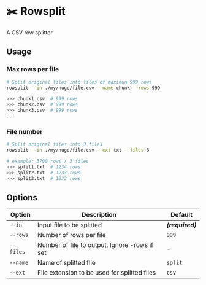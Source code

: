 # ✂️ Rowsplit

A CSV row splitter

## Usage

### Max rows per file

```sh
# Split original files into files of maximun 999 rows
rowsplit --in ./my/huge/file.csv --name chunk --rows 999

>>> chunk1.csv  # 999 rows
>>> chunk2.csv  # 999 rows
>>> chunk3.csv  # 999 rows
...
```

### File number
```sh
# Split original files into 3 files
rowsplit --in ./my/huge/file.csv --ext txt --files 3

# example: 3700 rows / 3 files
>>> split1.txt  # 1234 rows
>>> split2.txt  # 1233 rows
>>> split3.txt  # 1233 rows
```

## Options

| **Option** | **Description** | **Default** |
|---|---|---|
| `--in` | Input file to be splitted | ***(required)*** |
| `--rows` | Number of rows per file | `999` |
| `--files` | Number of file to output. Ignore -rows if set | - |
| `--name` | Name of splitted flie | `split` |
| `--ext` | File extension to be used for splitted files | `csv` |
